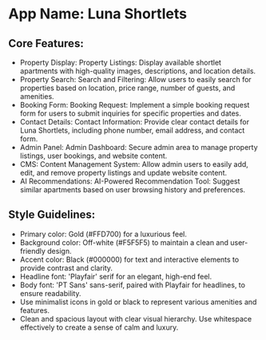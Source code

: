 # **App Name**: Luna Shortlets

## Core Features:

- Property Display: Property Listings: Display available shortlet apartments with high-quality images, descriptions, and location details.
- Property Search: Search and Filtering: Allow users to easily search for properties based on location, price range, number of guests, and amenities.
- Booking Form: Booking Request: Implement a simple booking request form for users to submit inquiries for specific properties and dates.
- Contact Details: Contact Information: Provide clear contact details for Luna Shortlets, including phone number, email address, and contact form.
- Admin Panel: Admin Dashboard: Secure admin area to manage property listings, user bookings, and website content.
- CMS: Content Management System: Allow admin users to easily add, edit, and remove property listings and update website content.
- AI Recommendations: AI-Powered Recommendation Tool: Suggest similar apartments based on user browsing history and preferences. 

## Style Guidelines:

- Primary color: Gold (#FFD700) for a luxurious feel.
- Background color: Off-white (#F5F5F5) to maintain a clean and user-friendly design.
- Accent color: Black (#000000) for text and interactive elements to provide contrast and clarity.
- Headline font: 'Playfair' serif for an elegant, high-end feel.
- Body font: 'PT Sans' sans-serif, paired with Playfair for headlines, to ensure readability.
- Use minimalist icons in gold or black to represent various amenities and features.
- Clean and spacious layout with clear visual hierarchy. Use whitespace effectively to create a sense of calm and luxury.
